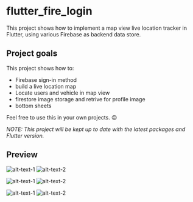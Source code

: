 # flutter_fire_login


This project shows how to implement a map view live location tracker  in Flutter, using various Firebase as backend data store.


## Project goals

This project shows how to:

- Firebase sign-in method
- build a live location map
- Locate users and vehicle in map view
- firestore image storage and retrive for profile image
- bottom sheets



Feel free to use this in your own projects. 😉

_NOTE: This project will be kept up to date with the latest packages and Flutter version._

## Preview

![alt-text-1](screenshots/login.png "title-1") ![alt-text-2](screenshots/signup.png "title-2")

![alt-text-1](screenshots/home_1.png "title-1") ![alt-text-2](screenshots/profile_view_1.png "title-2")

![alt-text-1](screenshots/users_view_1.png "title-1") ![alt-text-2](screenshots/permission.png "title-2")


